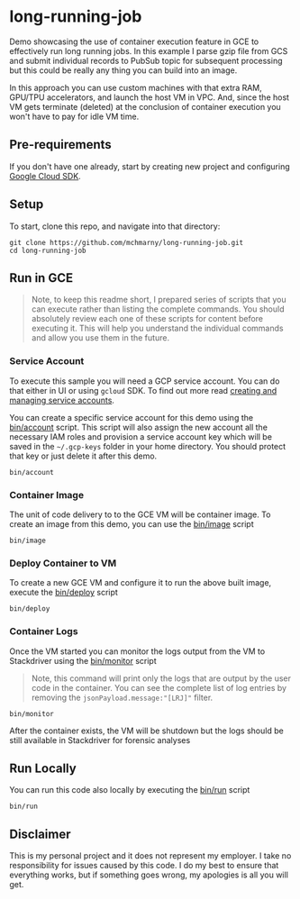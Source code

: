 # long-running-job

Demo showcasing the use of container execution feature in GCE to effectively run long running jobs. In this example I parse gzip file from GCS and submit individual records to PubSub topic for subsequent processing but this could be really any thing you can build into an image.

In this approach you can use custom machines with that extra RAM, GPU/TPU accelerators, and launch the host VM in VPC. And, since the host VM gets terminate (deleted) at the conclusion of container execution you won't have to pay for idle VM time.

## Pre-requirements

If you don't have one already, start by creating new project and configuring [Google Cloud SDK](https://cloud.google.com/sdk/docs/).

## Setup

To start, clone this repo, and navigate into that directory:

```shell
git clone https://github.com/mchmarny/long-running-job.git
cd long-running-job
```

## Run in GCE

> Note, to keep this readme short, I prepared series of scripts that you can execute rather than listing the complete commands. You should absolutely review each one of these scripts for content before executing it. This will help you understand the individual commands and allow you use them in the future.

### Service Account

To execute this sample you will need a GCP service account. You can do that either in UI or using `gcloud` SDK. To find out more read [creating and managing service accounts](https://cloud.google.com/iam/docs/creating-managing-service-accounts).

You can create a specific service account for this demo using the [bin/account](bin/account) script. This script will also assign the new account all the necessary IAM roles and provision a service account key which will be saved in the `~/.gcp-keys` folder in your home directory. You should protect that key or just delete it after this demo.

```shell
bin/account
```

### Container Image

The unit of code delivery to to the GCE VM will be container image. To create an image from this demo, you can use the [bin/image](bin/image) script

```shell
bin/image
```

### Deploy Container to VM

To create a new GCE VM and configure it to run the above built image, execute the [bin/deploy](bin/deploy) script

```shell
bin/deploy
```

### Container Logs

Once the VM started you can monitor the logs output from the VM to Stackdriver using the [bin/monitor](bin/monitor) script

> Note, this command will print only the logs that are output by the user code in the container. You can see the complete list of log entries by removing the `jsonPayload.message:"[LRJ]"` filter.

```shell
bin/monitor
```

After the container exists, the VM will be shutdown but the logs should be still available in Stackdriver for forensic analyses

## Run Locally

You can run this code also locally by executing the [bin/run](bin/run) script

```shell
bin/run
```

## Disclaimer

This is my personal project and it does not represent my employer. I take no responsibility for issues caused by this code. I do my best to ensure that everything works, but if something goes wrong, my apologies is all you will get.